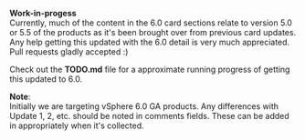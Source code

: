 **Work-in-progess**  
Currently, much of the content in the 6.0 card sections relate to version 5.0 or 5.5 of the products as it's been brought over from previous card updates. Any help getting this updated with the 6.0 detail is very much appreciated.  Pull requests gladly accepted :)   

Check out the **TODO.md** file for a approximate running progress of getting this updated to 6.0.

**Note**:  
Initially we are targeting vSphere 6.0 GA products. Any differences with Update 1, 2, etc. should be noted in comments fields. These can be added in appropriately when it's collected.